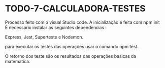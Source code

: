 # TODO-7-CALCULADORA-TESTES

Processo feito com o visual Studio code.
A inicialização é feita com npm init
É necessario instalar as seguintes dependencias :

Express,
Jest,
Superteste e
Nodemon.

para executar os testes das operações usar o comando npm test.

O retorno dos teste são os resultados das operações basicas da matematica.

